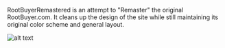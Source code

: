 RootBuyerRemastered is an attempt to "Remaster" the original RootBuyer.com. It cleans up the design of the site while still maintaining its original color scheme and general layout.

![alt text](/public/Screenshot.jpg "Screenshot of RootBuyerRemastered")


